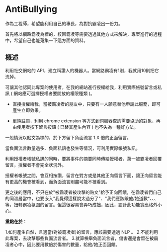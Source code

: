 # AntiBullying
作為工程師，希望能利用自己的專長，為對抗霸凌出一份力。

首先將以網路霸凌為標的，校園霸凌等需要透過其他方式來解決，專案進行的過程中，希望自己也能蒐集一下這方面的資料。

## 概述
利用社交網站的 API，建立稱讚人的機器人。當網路霸凌有1則，我就用10則把它洗掉。

可讓其他認同此專案的使用者，在我的網站進行授權給我，利用實際帳號留言或私訊 ( 網站應可選擇授權者要開放的權限種類 )。

- 直接授權給我，當被霸凌者的朋友中，只要有一人願意替他申請此服務，即可產生立即效果。

- 單純註冊，利用 chrome extension 等方式到伺服器查詢需要協助的對象，再由使用者按下留言按鈕 ( 已替其產生內容 ) 也不失為一種好方法。

一般情況以貼文為標的，於下方留下負面流言 1.X 倍的正面留言。

當負面流言數量過多、負面私訊也發生等情況，可利用實際帳號私訊。

利用授權者帳號私訊的同時，要將事件的摘要同時傳給授權者，萬一被霸凌者回覆留言，授權者不會完全狀況外。

授權者帳號之間，會互相按讚，留言在對方或是其他正向留言下面，讓正向留言能有更高的機會被看到，而負面流言則盡可能不被看到。

更之後的應用，不只在於"被霸凌者被攻擊的貼文"給予正向回饋，在霸凌者們自己的同溫層當中，也要嵌入"我覺得這樣說太過分了"、"我們應該跟他/她道歉"、、、等，扭轉霸凌氛圍的留言。但這很容易會弄巧成拙，因此，設計此功能實應格外小心。

__重點在於__：

1.如何產生自然，且適當(對被霸凌者)的留言，應該需要透過 NLP 。
2.不能利用此專案，去攻擊那些負面流言者。
3.就算檢舉負面流言者，傷害還是會留在被霸凌者心中，因此要用數倍於傷害的數量，給他/她正面回饋。
